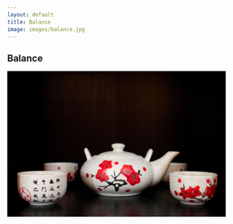 ```yaml
---
layout: default
title: Balance
image: images/balance.jpg
---
```

<div class="individual-page" markdown="1">

<h2>Balance</h2>

![Balance photo 1](/images/balance.jpg)

</div>
